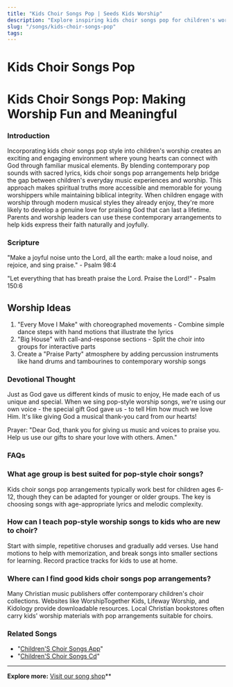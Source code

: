 ```yaml
---
title: "Kids Choir Songs Pop | Seeds Kids Worship"
description: "Explore inspiring kids choir songs pop for children's worship and faith development. Biblical music resources for families and ministry."
slug: "/songs/kids-choir-songs-pop"
tags:
---
```


# Kids Choir Songs Pop

# Kids Choir Songs Pop: Making Worship Fun and Meaningful

### Introduction
Incorporating kids choir songs pop style into children's worship creates an exciting and engaging environment where young hearts can connect with God through familiar musical elements. By blending contemporary pop sounds with sacred lyrics, kids choir songs pop arrangements help bridge the gap between children's everyday music experiences and worship. This approach makes spiritual truths more accessible and memorable for young worshippers while maintaining biblical integrity. When children engage with worship through modern musical styles they already enjoy, they're more likely to develop a genuine love for praising God that can last a lifetime. Parents and worship leaders can use these contemporary arrangements to help kids express their faith naturally and joyfully.

### Scripture
"Make a joyful noise unto the Lord, all the earth: make a loud noise, and rejoice, and sing praise." - Psalm 98:4

"Let everything that has breath praise the Lord. Praise the Lord!" - Psalm 150:6

## Worship Ideas
1. "Every Move I Make" with choreographed movements - Combine simple dance steps with hand motions that illustrate the lyrics
2. "Big House" with call-and-response sections - Split the choir into groups for interactive parts
3. Create a "Praise Party" atmosphere by adding percussion instruments like hand drums and tambourines to contemporary worship songs

### Devotional Thought
Just as God gave us different kinds of music to enjoy, He made each of us unique and special. When we sing pop-style worship songs, we're using our own voice - the special gift God gave us - to tell Him how much we love Him. It's like giving God a musical thank-you card from our hearts!

Prayer: "Dear God, thank you for giving us music and voices to praise you. Help us use our gifts to share your love with others. Amen."

### FAQs

### What age group is best suited for pop-style choir songs?
Kids choir songs pop arrangements typically work best for children ages 6-12, though they can be adapted for younger or older groups. The key is choosing songs with age-appropriate lyrics and melodic complexity.

### How can I teach pop-style worship songs to kids who are new to choir?
Start with simple, repetitive choruses and gradually add verses. Use hand motions to help with memorization, and break songs into smaller sections for learning. Record practice tracks for kids to use at home.

### Where can I find good kids choir songs pop arrangements?
Many Christian music publishers offer contemporary children's choir collections. Websites like WorshipTogether Kids, Lifeway Worship, and Kidology provide downloadable resources. Local Christian bookstores often carry kids' worship materials with pop arrangements suitable for choirs.

### Related Songs

- "[Children'S Choir Songs App](/songs/children-s-choir-songs-app/)"
- "[Children'S Choir Songs Cd](/songs/children-s-choir-songs-cd/)"

---

**Explore more:** [Visit our song shop](https://seedskidsworship.com/shop)**

<!-- Schema Markup -->
<script type="application/ld+json">
{
  "@context": "https://schema.org",
  "@type": "MusicRecording",
  "name": "Kids Choir Songs Pop",
  "byArtist": {
    "@type": "MusicGroup",
    "name": "Seeds Kids Worship"
  },
  "isFamilyFriendly": true,
  "url": "https://seedskidsworship.com/songs/kids-choir-songs-pop/"
}
</script>